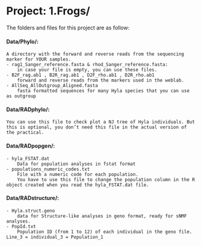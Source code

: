 # Project: 1.Frogs/

The folders and files for this project are as follow:

#### Data/Phylo/:
	A directory with the forward and reverse reads from the sequencing marker for YOUR samples.
	- rag1_Sanger_reference.fasta & rhod_Sanger_reference.fasta:
 		in case your file is empty, you can use these files.
	- B2F_rag.ab1 , B2R_rag.ab1 , D2F_rho.ab1 , D2R_rho.ab1 
		forward and reverse reads from the markers used in the weblab.
	- AllSeq_AllOutgroup_Aligned.fasta
		fasta formatted sequences for many Hyla species that you can use as outgroup

#### Data/RADphylo/:
	You can use this file to check plot a NJ tree of Hyla individuals. But this is optional, you don’t need this file in the actual version of the practical.

#### Data/RADpopgen/:
	- hyla_FSTAT.dat
		Data for population analyses in fstat format
	- populations_numeric_codes.txt
		File with a numeric code for each population. 
  		You have to use this file to change the population column in the R object created when you read the hyla_FSTAT.dat file.

#### Data/RADstructure/:
	- Hyla.struct.geno
		data for Structure-like analyses in geno format, ready for sNMF analyses.
	- PopId.txt
		Population ID (from 1 to 12) of each individual in the geno file. Line_3 = individual_3 = Population_1
